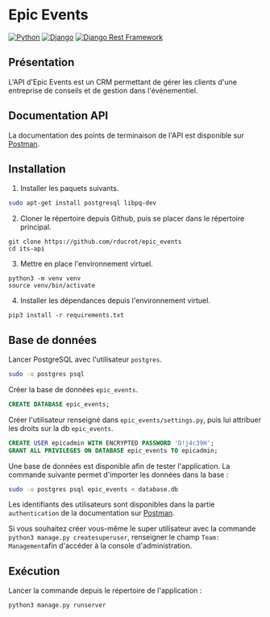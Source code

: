 # Epic Events
[![Python](https://badgen.net/badge/Python/3.10/blue)](https://www.python.org/)
[![Django](https://badgen.net/badge/Django/4.1/blue)](https://www.djangoproject.com/)
[![Django Rest Framework](https://badgen.net/badge/DRF/3.14/blue)](https://www.django-rest-framework.org/)

## Présentation

L'API d'Epic Events est un CRM permettant de gérer les clients d'une entreprise de conseils et de gestion dans l'événementiel.

## Documentation API

La documentation des points de terminaison de l'API est disponible sur [Postman](https://documenter.getpostman.com/view/15224502/2s93eR5wNT).

## Installation

1. Installer les paquets suivants.

```bash
sudo apt-get install postgresql libpq-dev
```

2. Cloner le répertoire depuis Github, puis se placer dans le répertoire principal.

```shell
git clone https://github.com/rducrot/epic_events
cd its-api
```

3. Mettre en place l'environnement virtuel.

```shell
python3 -m venv venv
source venv/bin/activate
```

4. Installer les dépendances depuis l'environnement virtuel.

```shell
pip3 install -r requirements.txt
```

## Base de données

Lancer PostgreSQL avec l'utilisateur `postgres`.
```bash
sudo -u postgres psql
```

Créer la base de données `epic_events`.

```sql
CREATE DATABASE epic_events;
```

Créer l'utilisateur renseigné dans `epic_events/settings.py`, puis lui attribuer les droits sur la db `epic_events`.

```sql
CREATE USER epicadmin WITH ENCRYPTED PASSWORD 'D!j4c39H';
GRANT ALL PRIVILEGES ON DATABASE epic_events TO epicadmin;
```

Une base de données est disponible afin de tester l'application. La commande suivante permet d'importer les données dans la base :

```bash
sudo -u postgres psql epic_events < database.db
```

Les identifiants des utilisateurs sont disponibles dans la partie `authentication` de la documentation sur [Postman](https://documenter.getpostman.com/view/15224502/2s93eR5wNT).

Si vous souhaitez créer vous-même le super utilisateur avec la commande `python3 manage.py createsuperuser`, renseigner le champ `Team: Management`afin d'accéder à la console d'administration.
## Exécution

Lancer la commande depuis le répertoire de l'application :
```shell
python3 manage.py runserver
```

